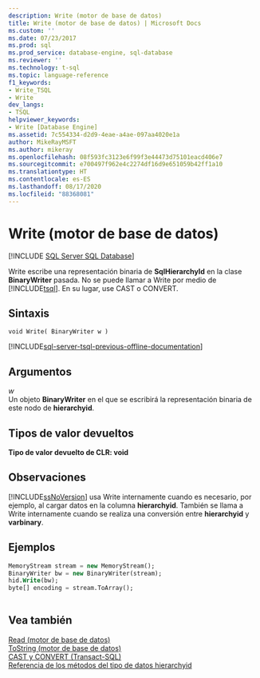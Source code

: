 ```yaml
---
description: Write (motor de base de datos)
title: Write (motor de base de datos) | Microsoft Docs
ms.custom: ''
ms.date: 07/23/2017
ms.prod: sql
ms.prod_service: database-engine, sql-database
ms.reviewer: ''
ms.technology: t-sql
ms.topic: language-reference
f1_keywords:
- Write_TSQL
- Write
dev_langs:
- TSQL
helpviewer_keywords:
- Write [Database Engine]
ms.assetid: 7c554334-d2d9-4eae-a4ae-097aa4020e1a
author: MikeRayMSFT
ms.author: mikeray
ms.openlocfilehash: 08f593fc3123e6f99f3e44473d75101eacd406e7
ms.sourcegitcommit: e700497f962e4c2274df16d9e651059b42ff1a10
ms.translationtype: HT
ms.contentlocale: es-ES
ms.lasthandoff: 08/17/2020
ms.locfileid: "88368081"
---
```

# <a name="write-database-engine"></a>Write (motor de base de datos)
[!INCLUDE [SQL Server SQL Database](../../includes/applies-to-version/sql-asdb.md)]

Write escribe una representación binaria de **SqlHierarchyId** en la clase **BinaryWriter** pasada. No se puede llamar a Write por medio de [!INCLUDE[tsql](../../includes/tsql-md.md)]. En su lugar, use CAST o CONVERT.
  
## <a name="syntax"></a>Sintaxis  
  
```syntaxsql
void Write( BinaryWriter w )
```  

[!INCLUDE[sql-server-tsql-previous-offline-documentation](../../includes/sql-server-tsql-previous-offline-documentation.md)]

## <a name="arguments"></a>Argumentos
*w*  
Un objeto **BinaryWriter** en el que se escribirá la representación binaria de este nodo de **hierarchyid**.
  
## <a name="return-types"></a>Tipos de valor devueltos  
**Tipo de valor devuelto de CLR: void**
  
## <a name="remarks"></a>Observaciones  
[!INCLUDE[ssNoVersion](../../includes/ssnoversion-md.md)] usa Write internamente cuando es necesario, por ejemplo, al cargar datos en la columna **hierarchyid**. También se llama a Write internamente cuando se realiza una conversión entre **hierarchyid** y **varbinary**.
  
## <a name="examples"></a>Ejemplos  
  
```sql
MemoryStream stream = new MemoryStream();  
BinaryWriter bw = new BinaryWriter(stream);  
hid.Write(bw);  
byte[] encoding = stream.ToArray();  
  
```  
  
## <a name="see-also"></a>Vea también
[Read &#40;motor de base de datos&#41;](../../t-sql/data-types/read-database-engine.md)  
[ToString &#40;motor de base de datos&#41;](../../t-sql/data-types/tostring-database-engine.md)  
[CAST y CONVERT &#40;Transact-SQL&#41;](../../t-sql/functions/cast-and-convert-transact-sql.md)  
[Referencia de los métodos del tipo de datos hierarchyid](https://msdn.microsoft.com/library/01a050f5-7580-4d5f-807c-7f11423cbb06)
  
  
